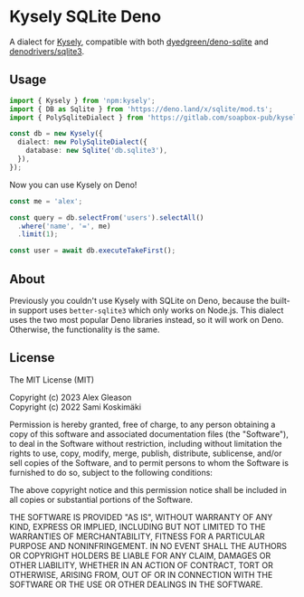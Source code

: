 # Kysely SQLite Deno

A dialect for [Kysely](https://kysely.dev/), compatible with both [dyedgreen/deno-sqlite](https://github.com/dyedgreen/deno-sqlite) and [denodrivers/sqlite3](https://github.com/denodrivers/sqlite3).

## Usage

```ts
import { Kysely } from 'npm:kysely';
import { DB as Sqlite } from 'https://deno.land/x/sqlite/mod.ts';
import { PolySqliteDialect } from 'https://gitlab.com/soapbox-pub/kysely-deno-sqlite/-/raw/v1.1.0/mod.ts';

const db = new Kysely({
  dialect: new PolySqliteDialect({
    database: new Sqlite('db.sqlite3'),
  }),
});
```

Now you can use Kysely on Deno!

```ts
const me = 'alex';

const query = db.selectFrom('users').selectAll()
  .where('name', '=', me)
  .limit(1);

const user = await db.executeTakeFirst();
```

## About

Previously you couldn't use Kysely with SQLite on Deno, because the built-in support uses `better-sqlite3` which only works on Node.js. This dialect uses the two most popular Deno libraries instead, so it will work on Deno. Otherwise, the functionality is the same.

## License

The MIT License (MIT)

Copyright (c) 2023 Alex Gleason\
Copyright (c) 2022 Sami Koskimäki

Permission is hereby granted, free of charge, to any person obtaining a copy
of this software and associated documentation files (the "Software"), to deal
in the Software without restriction, including without limitation the rights
to use, copy, modify, merge, publish, distribute, sublicense, and/or sell
copies of the Software, and to permit persons to whom the Software is
furnished to do so, subject to the following conditions:

The above copyright notice and this permission notice shall be included in all
copies or substantial portions of the Software.

THE SOFTWARE IS PROVIDED "AS IS", WITHOUT WARRANTY OF ANY KIND, EXPRESS OR
IMPLIED, INCLUDING BUT NOT LIMITED TO THE WARRANTIES OF MERCHANTABILITY,
FITNESS FOR A PARTICULAR PURPOSE AND NONINFRINGEMENT. IN NO EVENT SHALL THE
AUTHORS OR COPYRIGHT HOLDERS BE LIABLE FOR ANY CLAIM, DAMAGES OR OTHER
LIABILITY, WHETHER IN AN ACTION OF CONTRACT, TORT OR OTHERWISE, ARISING FROM,
OUT OF OR IN CONNECTION WITH THE SOFTWARE OR THE USE OR OTHER DEALINGS IN THE
SOFTWARE.
